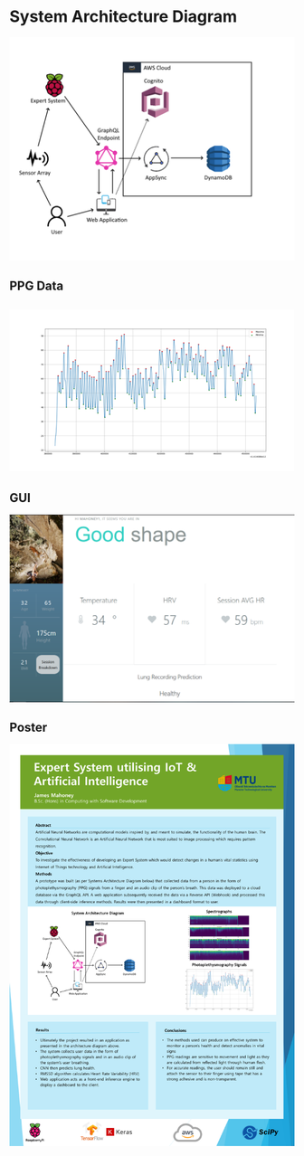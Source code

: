 # System Architecture Diagram
<img src="images\SystemArchitectureDiagram.png">
<h2>PPG Data<h2/>
<img src="images\PPGData.png">
<h2>GUI</h2>
<img src="images\HealthScores.PNG">
<h2>Poster</h2>
<img src="images\Mahoney0101Poster.PNG">

